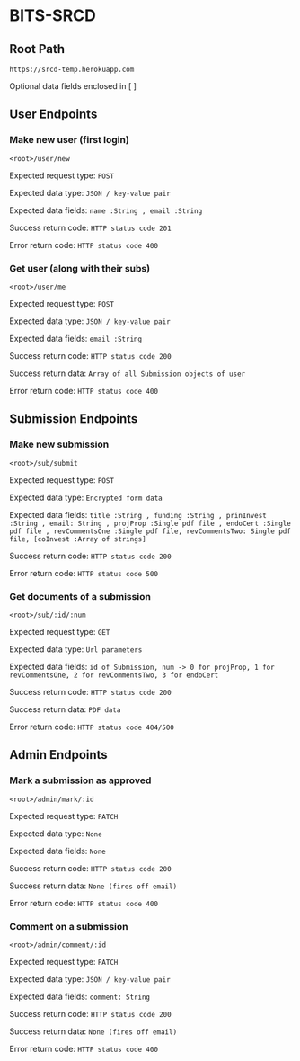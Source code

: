 # BITS-SRCD

## Root Path

`https://srcd-temp.herokuapp.com`

Optional data fields enclosed in [  ]

## User Endpoints

### Make new user (first login)

`<root>/user/new`

Expected request type: `POST`

Expected data type: `JSON / key-value pair`

Expected data fields: `name :String , email :String`

Success return code: `HTTP status code 201`

Error return code: `HTTP status code 400`

### Get user (along with their subs)

`<root>/user/me`

Expected request type: `POST`

Expected data type: `JSON / key-value pair`

Expected data fields: `email :String`

Success return code: `HTTP status code 200`

Success return data: `Array of all Submission objects of user`

Error return code: `HTTP status code 400`

## Submission Endpoints

### Make new submission

`<root>/sub/submit`

Expected request type: `POST`

Expected data type: `Encrypted form data`

Expected data fields: `title :String , funding :String , prinInvest :String , email: String , projProp :Single pdf file , endoCert :Single pdf file , revCommentsOne :Single pdf file, revCommentsTwo: Single pdf file, [coInvest :Array of strings]`

Success return code: `HTTP status code 200`

Error return code: `HTTP status code 500`

### Get documents of a submission

`<root>/sub/:id/:num`

Expected request type: `GET`

Expected data type: `Url parameters`

Expected data fields: `id of Submission, num -> 0 for projProp, 1 for revCommentsOne, 2 for revCommentsTwo, 3 for endoCert`

Success return code: `HTTP status code 200`

Success return data: `PDF data`

Error return code: `HTTP status code 404/500`

## Admin Endpoints

### Mark a submission as approved

`<root>/admin/mark/:id`

Expected request type: `PATCH`

Expected data type: `None`

Expected data fields: `None`

Success return code: `HTTP status code 200`

Success return data: `None (fires off email)`

Error return code: `HTTP status code 400`

### Comment on a submission

`<root>/admin/comment/:id`

Expected request type: `PATCH`

Expected data type: `JSON / key-value pair`

Expected data fields: `comment: String`

Success return code: `HTTP status code 200`

Success return data: `None (fires off email)`

Error return code: `HTTP status code 400`